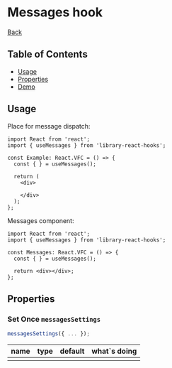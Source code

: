 # Messages hook

[comment]: <> (description)

[comment]: <> (image)

[Back](https://github.com/Ann2827/library-react-hooks/blob/main/README.md)

## Table of Contents

- [Usage](#usage)
- [Properties](#properties)
- [Demo](https://ann2827.github.io/library-react-hooks/messages)

## Usage <a name = "usage"></a>

Place for message dispatch:

```tsx
import React from 'react';
import { useMessages } from 'library-react-hooks';

const Example: React.VFC = () => {
  const { } = useMessages();

  return (
    <div>

    </div>
  );
};
```

Messages component:

```tsx
import React from 'react';
import { useMessages } from 'library-react-hooks';

const Messages: React.VFC = () => {
  const { } = useMessages();

  return <div></div>;
};
```

## Properties <a name = "properties"></a>

### Set Once `messagesSettings`

```ts
messagesSettings({ ... });
```

| name | type | default | what`s doing |
| ------ | ------ | ------ | ------ |
|  |  |  |  |
